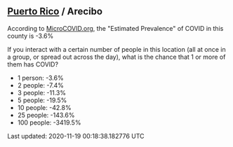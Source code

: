 
## [Puerto Rico](/united-states/puerto-rico) / Arecibo

According to [MicroCOVID.org](http://microcovid.org),
the "Estimated Prevalence" of COVID in this county is -3.6%

If you interact with a certain number of people in this location
(all at once in a group, or spread out across the day), what is the chance that
1 or more of them has COVID?

- 1 person: -3.6%
- 2 people: -7.4%
- 3 people: -11.3%
- 5 people: -19.5%
- 10 people: -42.8%
- 25 people: -143.6%
- 100 people: -3419.5%

Last updated: 2020-11-19 00:18:38.182776 UTC
